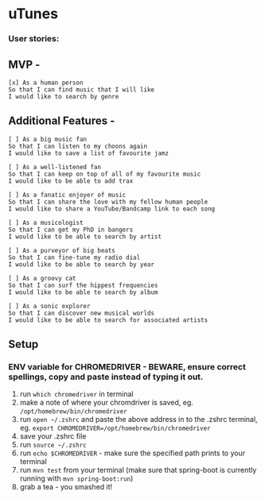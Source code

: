 # uTunes

### User stories:

## MVP - 

```
[x] As a human person
So that I can find music that I will like
I would like to search by genre
```

## Additional Features -

```
[ ] As a big music fan
So that I can listen to my choons again
I would like to save a list of favourite jamz
```

```
[ ] As a well-listened fan
So that I can keep on top of all of my favourite music
I would like to be able to add trax
```

```
[ ] As a fanatic enjoyer of music
So that I can share the love with my fellow human people
I would like to share a YouTube/Bandcamp link to each song
```

```
[ ] As a musicologist
So that I can get my PhD in bangers
I would like to be able to search by artist
```

```
[ ] As a purveyor of big beats
So that I can fine-tune my radio dial
I would like to be able to search by year
```

```
[ ] As a groovy cat
So that I can surf the hippest frequencies
I would like to be able to search by album
```

```
[ ] As a sonic explorer
So that I can discover new musical worlds
I would like to be able to search for associated artists
```

## Setup

### ENV variable for CHROMEDRIVER - BEWARE, ensure correct spellings, copy and paste instead of typing it out.
1. run `which chromedriver` in terminal
2. make a note of where your chromdriver is saved, eg. `/opt/homebrew/bin/chromedriver`
3. run `open ~/.zshrc` and paste the above address in to the .zshrc terminal, eg. `export CHROMEDRIVER=/opt/homebrew/bin/chromedriver`
4. save your .zshrc file
5. run `source ~/.zshrc`
6. run `echo $CHROMEDRIVER` - make sure the specified path prints to your terminal
7. run `mvn test` from your terminal (make sure that spring-boot is currently running with `mvn spring-boot:run`)
8. grab a tea - you smashed it!